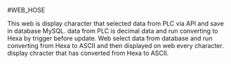 #WEB_HOSE

This web is display character that selected data from PLC via API and save in database MySQL. data from PLC is decimal data and run converting to Hexa by trigger before update. Web select data from database and run converting from Hexa to ASCII and then displayed on web every character.  
display chracter that has converted from Hexa to ASCII. 
